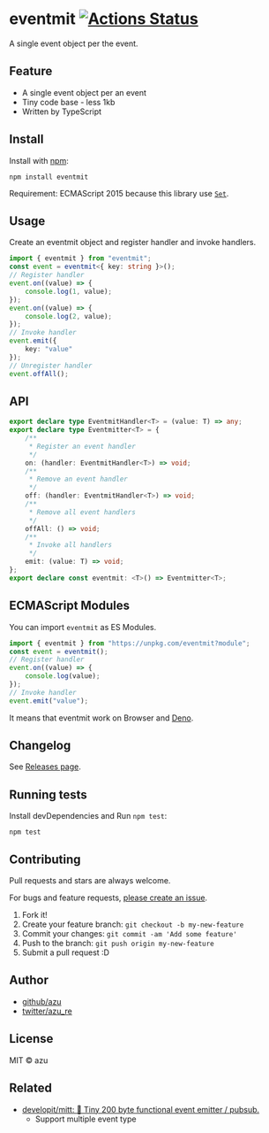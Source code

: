 # eventmit [![Actions Status](https://github.com/azu/eventmit/workflows/test/badge.svg)](https://github.com/azu/eventmit/actions?query=workflow%3A"test")

A single event object per the event.

## Feature

- A single event object per an event
- Tiny code base - less 1kb
- Written by TypeScript

## Install

Install with [npm](https://www.npmjs.com/):

    npm install eventmit

Requirement: ECMAScript 2015 because this library use [`Set`](https://developer.mozilla.org/docs/Web/JavaScript/Reference/Global_Objects/Set).

## Usage

Create an eventmit object and register handler and invoke handlers.

```ts
import { eventmit } from "eventmit";
const event = eventmit<{ key: string }>();
// Register handler
event.on((value) => {
    console.log(1, value);
});
event.on((value) => {
    console.log(2, value);
});
// Invoke handler
event.emit({
    key: "value"
});
// Unregister handler
event.offAll();
```

## API

```ts
export declare type EventmitHandler<T> = (value: T) => any;
export declare type Eventmitter<T> = {
    /**
     * Register an event handler
     */
    on: (handler: EventmitHandler<T>) => void;
    /**
     * Remove an event handler
     */
    off: (handler: EventmitHandler<T>) => void;
    /**
     * Remove all event handlers
     */
    offAll: () => void;
    /**
     * Invoke all handlers
     */
    emit: (value: T) => void;
};
export declare const eventmit: <T>() => Eventmitter<T>;
```

## ECMAScript Modules

You can import `eventmit` as ES Modules.

```js
import { eventmit } from "https://unpkg.com/eventmit?module";
const event = eventmit();
// Register handler
event.on((value) => {
    console.log(value);
});
// Invoke handler
event.emit("value");
```

It means that eventmit work on Browser and [Deno](https://deno.land/).

## Changelog

See [Releases page](https://github.com/azu/eventmit/releases).

## Running tests

Install devDependencies and Run `npm test`:

    npm test

## Contributing

Pull requests and stars are always welcome.

For bugs and feature requests, [please create an issue](https://github.com/azu/eventmit/issues).

1. Fork it!
2. Create your feature branch: `git checkout -b my-new-feature`
3. Commit your changes: `git commit -am 'Add some feature'`
4. Push to the branch: `git push origin my-new-feature`
5. Submit a pull request :D

## Author

- [github/azu](https://github.com/azu)
- [twitter/azu_re](https://twitter.com/azu_re)

## License

MIT © azu

## Related

- [developit/mitt: 🥊 Tiny 200 byte functional event emitter / pubsub.](https://github.com/developit/mitt)
    - Support multiple event type
